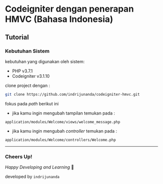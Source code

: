 # Codeigniter dengan penerapan HMVC (Bahasa Indonesia)

## Tutorial

### Kebutuhan Sistem

kebutuhan yang digunakan oleh sistem: 

- PHP v3.7.1
- Codeigniter v3.1.10



clone project dengan :

```sh
git clone https://github.com/indrijunanda/codeigniter-hmvc.git
```

fokus pada *path* berikut ini 

- jika kamu ingin mengubah tampilan temukan pada : 

```
application/modules/Welcome/views/welcome_message.php
```

- jika kamu ingin mengubah *controller* temukan pada :

```
application/modules/Welcome/controllers/Welcome.php
```


-------------------

### Cheers Up!

*Happy Developing and Learning* 💪



developed by `indrijunanda`